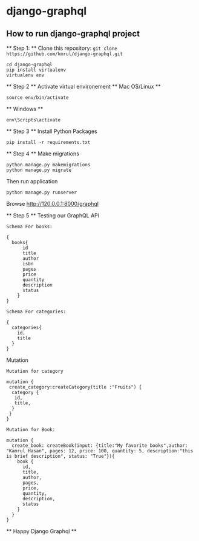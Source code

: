 # django-graphql

## How to run django-graphql project

** Step 1: **
Clone this repository:
``` git clone https://github.com/kmrul/django-graphql.git ```
```
cd django-graphql
pip install virtualenv
virtualenv env

```

** Step 2 **
Activate virtual environement
** Mac OS/Linux **
```
source env/bin/activate
```
** Windows **
```
env\Scripts\activate
```
** Step 3 **
Install Python Packages

``` 
pip install -r requirements.txt
```

** Step 4 **
Make migrations 
```
python manage.py makemigrations
python manage.py migrate

```
Then run application 
```
python manage.py runserver
```
Browse http://120.0.0.1:8000/graphql 

** Step 5 **
Testing our GraphQL API

```
Schema For books:

{
  books{
      id
      title
      author
      isbn
      pages 
      price
      quantity
      description
      status
    }
}

Schema For categories:

{
  categories{
    id,
    title
  }
}

```

Mutation
```
Mutation for category

mutation {
 create_category:createCategory(title :"Fruits") {
  category {
   id,
   title,
  }
 }
}

Mutation for Book:

mutation {
  create_book: createBook(input: {title:"My favorite books",author: "Kamrul Hasan", pages: 12, price: 100, quantity: 5, description:"this is brief description", status: "True"}){
    book {
      id,
      title,
      author,
      pages,
      price,
      quantity,
      description,
      status
    }
  }
}

```

** Happy Django Graphql **